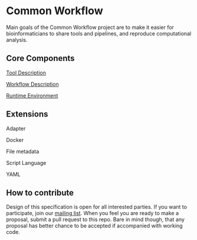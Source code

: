Common Workflow
===============

Main goals of the Common Workflow project are
to make it easier for bioinformaticians
to share tools and pipelines,
and reproduce computational analysis.

## Core Components


[Tool Description](core/tool-description.md)

[Workflow Description](core/workflow-description.md)

[Runtime Environment](core/runtime-environment.md)


## Extensions

Adapter

Docker

File metadata

Script Language

YAML

## How to contribute

Design of this specification is open for all interested parties.
If you want to participate, join our
[mailing list](https://groups.google.com/forum/#!forum/common-workflow-language).
When you feel you are ready to make a proposal, submit a pull request to this repo.
Bare in mind though, that any proposal has better chance to be accepted if accompanied with working code.
